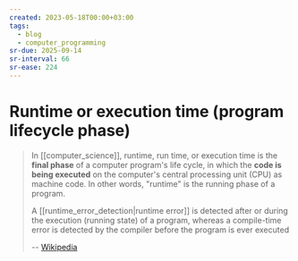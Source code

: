 ```yaml
---
created: 2023-05-18T00:00+03:00
tags:
  - blog
  - computer_programming
sr-due: 2025-09-14
sr-interval: 66
sr-ease: 224
---
```


# Runtime or execution time (program lifecycle phase)

> In [[computer_science]], runtime, run time, or execution time is the **final
> phase** of a computer program's life cycle, in which the **code is being
> executed** on the computer's central processing unit (CPU) as machine code. In
> other words, "runtime" is the running phase of a program.
>
> A [[runtime_error_detection|runtime error]] is detected after or during the
> execution (running state) of a program, whereas a compile-time error is
> detected by the compiler before the program is ever executed
>
> --
> [Wikipedia](https://en.wikipedia.org/wiki/Runtime_\(program_lifecycle_phase\))

